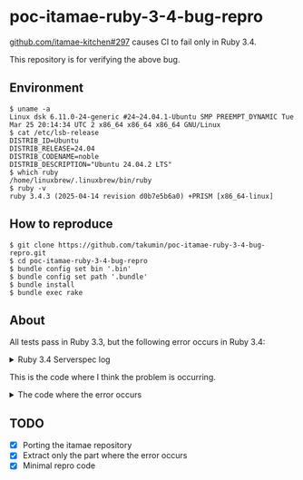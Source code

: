 # poc-itamae-ruby-3-4-bug-repro

[github.com/itamae-kitchen#297](https://github.com/itamae-kitchen/itamae/pull/297) causes CI to fail only in Ruby 3.4.

This repository is for verifying the above bug.

## Environment

```console
$ uname -a
Linux dsk 6.11.0-24-generic #24~24.04.1-Ubuntu SMP PREEMPT_DYNAMIC Tue Mar 25 20:14:34 UTC 2 x86_64 x86_64 x86_64 GNU/Linux
$ cat /etc/lsb-release
DISTRIB_ID=Ubuntu
DISTRIB_RELEASE=24.04
DISTRIB_CODENAME=noble
DISTRIB_DESCRIPTION="Ubuntu 24.04.2 LTS"
$ which ruby
/home/linuxbrew/.linuxbrew/bin/ruby
$ ruby -v
ruby 3.4.3 (2025-04-14 revision d0b7e5b6a0) +PRISM [x86_64-linux]
```

## How to reproduce

```console
$ git clone https://github.com/takumin/poc-itamae-ruby-3-4-bug-repro.git
$ cd poc-itamae-ruby-3-4-bug-repro
$ bundle config set bin '.bin'
$ bundle config set path '.bundle'
$ bundle install
$ bundle exec rake
```

## About

All tests pass in Ruby 3.3, but the following error occurs in Ruby 3.4:

<details>

<summary>Ruby 3.4 Serverspec log</summary>

### Ruby 3.4 Serverspec log

```
File "/tmp/file_edit_with_content_change_updates_timestamp"
  mtime
    is expected to be > 2016-05-02T01:23:45+00:00 (FAILED - 1)
```

```
File "/tmp/file_with_content_change_updates_timestamp"
  mtime
    is expected to be > 2016-05-01T01:23:45+00:00 (FAILED - 2)
```

```
Failures:

  1) File "/tmp/file_edit_with_content_change_updates_timestamp" mtime is expected to be > 2016-05-02T01:23:45+00:00
     Failure/Error: its(:mtime) { should be > DateTime.iso8601("2016-05-02T01:23:45Z") }
       expected: > #<DateTime: 2016-05-02T01:23:45+00:00 ((2457511j,5025s,0n),+0s,2299161j)>
            got:   #<DateTime: 1980-01-02T09:00:00+09:00 ((2444241j,0s,0n),+32400s,2299161j)>

     # ./spec/integration/default_spec.rb:287:in 'block (2 levels) in <top (required)>'

  2) File "/tmp/file_with_content_change_updates_timestamp" mtime is expected to be > 2016-05-01T01:23:45+00:00
     Failure/Error: its(:mtime) { should be > DateTime.iso8601("2016-05-01T01:23:45Z") }
       expected: > #<DateTime: 2016-05-01T01:23:45+00:00 ((2457510j,5025s,0n),+0s,2299161j)>
            got:   #<DateTime: 1980-01-02T09:00:00+09:00 ((2444241j,0s,0n),+32400s,2299161j)>

     # ./spec/integration/default_spec.rb:319:in 'block (2 levels) in <top (required)>'

Finished in 3.06 seconds (files took 0.23664 seconds to load)
153 examples, 2 failures, 2 pending

Failed examples:

rspec ./spec/integration/default_spec.rb:287 # File "/tmp/file_edit_with_content_change_updates_timestamp" mtime is expected to be > 2016-05-02T01:23:45+00:00
rspec ./spec/integration/default_spec.rb:319 # File "/tmp/file_with_content_change_updates_timestamp" mtime is expected to be > 2016-05-01T01:23:45+00:00
```

</details>

This is the code where I think the problem is occurring.

<details>

<summary>The code where the error occurs</summary>

### The code where the error occurs

[itamae/spec/integration/recipes/default.rb#L458-L465](https://github.com/itamae-kitchen/itamae/blob/57dfb50d93c836e77911bf3a592be8bd56ec21ba/spec/integration/recipes/default.rb#L458-L465)

```ruby:itamae/spec/integration/recipes/default.rb
execute "f=/tmp/file_edit_with_content_change_updates_timestamp && echo 'Hello, world' > $f && touch -d 2016-05-02T01:23:45Z $f"

file "/tmp/file_edit_with_content_change_updates_timestamp" do
  action :edit
  block do |content|
    content.gsub!('world', 'Itamae')
  end
end
```

[itamae/spec/integration/recipes/default.rb#L498-L502](https://github.com/itamae-kitchen/itamae/blob/57dfb50d93c836e77911bf3a592be8bd56ec21ba/spec/integration/recipes/default.rb#L498-L502)

```ruby:itamae/spec/integration/recipes/default.rb
execute "f=/tmp/file_edit_with_content_change_updates_timestamp && echo 'Hello, world' > $f && touch -d 2016-05-02T01:23:45Z $f"

file "/tmp/file_edit_with_content_change_updates_timestamp" do
  action :edit
  block do |content|
    content.gsub!('world', 'Itamae')
  end
end
```

[itamae/spec/integration/default_spec.ruby#L275-L277](https://github.com/itamae-kitchen/itamae/blob/57dfb50d93c836e77911bf3a592be8bd56ec21ba/spec/integration/default_spec.rb#L275-L277)

```ruby:itamae/spec/integration/default_spec.ruby
describe file('/tmp/file_edit_with_content_change_updates_timestamp') do
  its(:mtime) { should be > DateTime.iso8601("2016-05-02T01:23:45Z") }
end
```

[itamae/spec/integration/default_spec.ruby#L307-L309](https://github.com/itamae-kitchen/itamae/blob/57dfb50d93c836e77911bf3a592be8bd56ec21ba/spec/integration/default_spec.rb#L307-L309)

```ruby:itamae/spec/integration/default_spec.ruby
describe file('/tmp/file_with_content_change_updates_timestamp') do
  its(:mtime) { should be > DateTime.iso8601("2016-05-01T01:23:45Z") }
end
```

</details>

## TODO

- [x] Porting the itamae repository
- [x] Extract only the part where the error occurs
- [x] Minimal repro code
